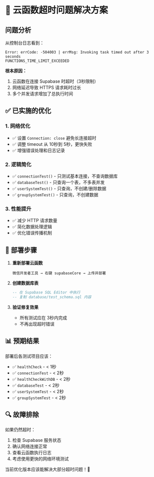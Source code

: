 # 🚨 云函数超时问题解决方案

## 问题分析

从控制台日志看到：
```
Error: errCode: -504003 | errMsg: Invoking task timed out after 3 seconds
FUNCTIONS_TIME_LIMIT_EXCEEDED
```

**根本原因：**
1. 云函数在连接 Supabase 时超时（3秒限制）
2. 网络延迟导致 HTTPS 请求耗时过长
3. 多个并发请求增加了总执行时间

## ✅ 已实施的优化

### 1. 网络优化
- ✅ 设置 `Connection: close` 避免长连接超时
- ✅ 调整 timeout 从 10秒到 5秒，更快失败
- ✅ 增强错误处理和日志记录

### 2. 逻辑简化
- ✅ `connectionTest()` - 只测试基本连接，不查询数据库
- ✅ `databaseTest()` - 只查询一个表，不多表并发
- ✅ `userSystemTest()` - 只查询，不创建/删除数据
- ✅ `groupSystemTest()` - 只查询，不创建数据

### 3. 性能提升
- ✅ 减少 HTTP 请求数量
- ✅ 简化数据处理逻辑
- ✅ 优化错误传播机制

## 🔧 部署步骤

1. **重新部署云函数**
   ```
   微信开发者工具 → 右键 supabaseCore → 上传并部署
   ```

2. **创建数据库表**
   ```sql
   -- 在 Supabase SQL Editor 中执行
   -- 复制 database/test_schema.sql 内容
   ```

3. **验证修复效果**
   - 所有测试应在 3秒内完成
   - 不再出现超时错误

## 📊 预期结果

部署后各测试项目应该：
- ✅ `healthCheck` - < 1秒
- ✅ `connectionTest` - < 2秒  
- ✅ `healthCheckWithDB` - < 2秒
- ✅ `databaseTest` - < 2秒
- ✅ `userSystemTest` - < 2秒
- ✅ `groupSystemTest` - < 2秒

## 🔍 故障排除

如果仍然超时：
1. 检查 Supabase 服务状态
2. 确认网络连接正常
3. 查看云函数执行日志
4. 考虑使用更快的网络环境测试

当前优化版本应该能解决大部分超时问题！🚀
